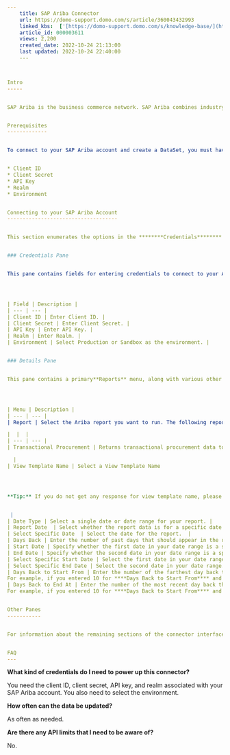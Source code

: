```yaml
---
    title: SAP Ariba Connector
    url: https://domo-support.domo.com/s/article/360043432993
    linked_kbs:  ['[https://domo-support.domo.com/s/knowledge-base/](https://domo-support.domo.com/s/knowledge-base/)', '[https://domo-support.domo.com/s/](https://domo-support.domo.com/s/)', '[https://domo-support.domo.com/s/topic/0TO5w000000ZammGAC](https://domo-support.domo.com/s/topic/0TO5w000000ZammGAC)', '[https://domo-support.domo.com/s/topic/0TO5w000000ZanLGAS](https://domo-support.domo.com/s/topic/0TO5w000000ZanLGAS)', '[https://domo-support.domo.com/s/topic/0TO5w000000ZaoQGAS](https://domo-support.domo.com/s/topic/0TO5w000000ZaoQGAS)', '[https://domo-support.domo.com/s/article/360043432993](https://domo-support.domo.com/s/article/360043432993)', '[https://domo-support.domo.com/s/topic/0TO5w000000ZaoQGAS/api-connectors](https://domo-support.domo.com/s/topic/0TO5w000000ZaoQGAS/api-connectors)', '[https://domo-support.domo.com/s/article/360043429933](https://domo-support.domo.com/s/article/360043429933)', '[https://domo-support.domo.com/s/article/360043429953](https://domo-support.domo.com/s/article/360043429953)', '[https://domo-support.domo.com/s/article/360042925494](https://domo-support.domo.com/s/article/360042925494)', '[https://domo-support.domo.com/s/article/4408174643607](https://domo-support.domo.com/s/article/4408174643607)', '[https://domo-support.domo.com/s/article/360043429913](https://domo-support.domo.com/s/article/360043429913)', '[https://domo-support.domo.com/s/login/](https://domo-support.domo.com/s/login/)']
    article_id: 000003611
    views: 2,200
    created_date: 2022-10-24 21:13:00
    last updated: 2022-10-24 22:40:00
    ---



Intro
-----


SAP Ariba is the business commerce network. SAP Ariba combines industry-leading, cloud-based applications with internet-based trading community to help companies discover and collaborate with a global network of partners. Use Domo's Ariba connector to retrieve procurement solution and innovative business models to help and modernize and grow your business. To learn more about the Ariba API, visit their [documentation page](https://www.ariba.com/solutions/solutions-overview/platform-solutions/sap-ariba-apis "SAP Ariba Connector").


Prerequisites
-------------


To connect to your SAP Ariba account and create a DataSet, you must have the following:


* Client ID
* Client Secret
* API Key
* Realm
* Environment


Connecting to your SAP Ariba Account
------------------------------------


This section enumerates the options in the ********Credentials******** and ********Details******** panes in the Sentry Connector page. The components of the other panes in this page, ********Scheduling,******** and ********Name & Describe Your DataSet********, are universal across most connector types and are discussed in greater length in [Adding a DataSet Using a Data Connector](/s/article/360043432993 "Adding a DataSet Using a Data Connector").


### Credentials Pane


This pane contains fields for entering credentials to connect to your Ariba account. The following table describes what is needed for each field:




| Field | Description |
| --- | --- |
| Client ID | Enter Client ID. |
| Client Secret | Enter Client Secret. |
| API Key | Enter API Key. |
| Realm | Enter Realm. |
| Environment | Select Production or Sandbox as the environment. |


### Details Pane


This pane contains a primary**Reports** menu, along with various other menus which may or may not appear depending on the report type you select.




| Menu | Description |
| --- | --- |
| Report | Select the Ariba report you want to run. The following report is available:

|  |  |
| --- | --- |
| Transactional Procurement | Returns transactional procurement data to make operational decisions. |

  |
| View Template Name | Select a View Template Name  




**Tip:** If you do not get any response for view template name, please check for realm provided.


 |
| Date Type | Select a single date or date range for your report. |
| Report Date  | Select whether the report data is for a specific date or for a relative number of days back from today.  |
| Select Specific Date  | Select the date for the report.  |
| Days Back | Enter the number of past days that should appear in the report.   |
| Start Date | Specify whether the first date in your date range is a specific or relative date. You select the last date in your range in ****End Date****.  |
| End Date | Specify whether the second date in your date range is a specific or relative date. You select the first date in your range in ****Start Date****.   |
| Select Specific Start Date | Select the first date in your date range.  |
| Select Specific End Date | Select the second date in your date range.  |
| Days Back to Start From | Enter the number of the farthest day back that should be represented in the report. Combine with ****Days Back to End At**** to create a range of represented days.
For example, if you entered 10 for ****Days Back to Start From**** and 5 for ****Days Back to End At****, the report would contain data for 10 days ago up until 5 days ago. |
| Days Back to End At | Enter the number of the most recent day back that should be represented in the report. Combine with ****Days Back to Start From**** to create a range of represented days.
For example, if you entered 10 for ****Days Back to Start From**** and 5 for ****Days Back to End At****, the report would contain data for 10 days ago up until 5 days ago. |


Other Panes
-----------


For information about the remaining sections of the connector interface, including how to configure scheduling, retry, and update options, see Adding a DataSet Using a Data Connector. 


FAQ
---
```



**What kind of credentials do I need to power up this connector?**


You need the client ID, client secret, API key, and realm associated with your SAP Ariba account. You also need to select the environment.


**How often can the data be updated?**


As often as needed.


**Are there any API limits that I need to be aware of?**


No.

